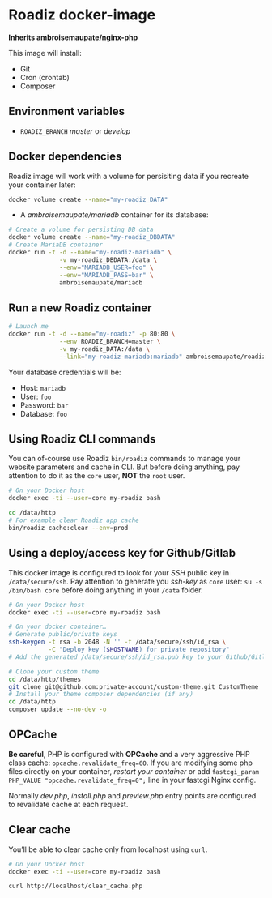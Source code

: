 # Roadiz docker-image

**Inherits ambroisemaupate/nginx-php**

This image will install:

* Git
* Cron (crontab)
* Composer

## Environment variables

* `ROADIZ_BRANCH` *master* or *develop*

## Docker dependencies

Roadiz image will work with a volume for persisiting data
if you recreate your container later:

```bash
docker volume create --name="my-roadiz_DATA"
```

* A *ambroisemaupate/mariadb* container for its database:

```bash
# Create a volume for persisting DB data
docker volume create --name="my-roadiz_DBDATA"
# Create MariaDB container
docker run -t -d --name="my-roadiz-mariadb" \
              -v my-roadiz_DBDATA:/data \
              --env="MARIADB_USER=foo" \
              --env="MARIADB_PASS=bar" \
              ambroisemaupate/mariadb
```

## Run a new Roadiz container

```bash
# Launch me
docker run -t -d --name="my-roadiz" -p 80:80 \
              --env ROADIZ_BRANCH=master \
              -v my-roadiz_DATA:/data \
              --link="my-roadiz-mariadb:mariadb" ambroisemaupate/roadiz
```

Your database credentials will be:

* Host: `mariadb`
* User: `foo`
* Password: `bar`
* Database: `foo`

## Using Roadiz CLI commands

You can of-course use Roadiz `bin/roadiz` commands to manage your website
parameters and cache in CLI. But before doing anything, pay attention to
do it as the `core` user, **NOT** the `root` user.

```bash
# On your Docker host
docker exec -ti --user=core my-roadiz bash

cd /data/http
# For example clear Roadiz app cache
bin/roadiz cache:clear --env=prod
```

## Using a deploy/access key for Github/Gitlab

This docker image is configured to look for your *SSH* public key in `/data/secure/ssh`.
Pay attention to generate you *ssh-key* as `core` user: `su -s /bin/bash core`
before doing anything in your `/data` folder.

```bash
# On your Docker host
docker exec -ti --user=core my-roadiz bash

# On your docker container…
# Generate public/private keys
ssh-keygen -t rsa -b 2048 -N '' -f /data/secure/ssh/id_rsa \
           -C "Deploy key ($HOSTNAME) for private repository"
# Add the generated /data/secure/ssh/id_rsa.pub key to your Github/Gitlab account

# Clone your custom theme
cd /data/http/themes
git clone git@github.com:private-account/custom-theme.git CustomTheme
# Install your theme composer dependencies (if any)
cd /data/http
composer update --no-dev -o
```

## OPCache

**Be careful**, PHP is configured with **OPCache** and a very aggressive PHP class cache: `opcache.revalidate_freq=60`.
If you are modifying some php files directly on your container, *restart your container*
or add `fastcgi_param PHP_VALUE "opcache.revalidate_freq=0";` line in your fastcgi Nginx config.

Normally *dev.php*, *install.php* and *preview.php* entry points are configured to revalidate cache at
each request.

## Clear cache

You’ll be able to clear cache only from localhost using `curl`.

```bash
# On your Docker host
docker exec -ti --user=core my-roadiz bash

curl http://localhost/clear_cache.php
```
